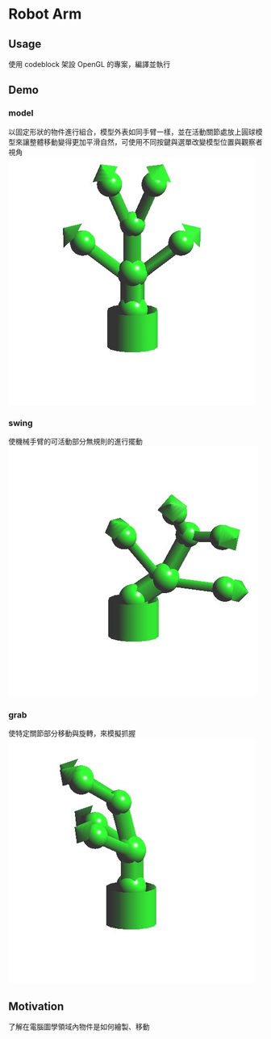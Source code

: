# Robot Arm #

## Usage ##
使用 codeblock 架設 OpenGL 的專案，編譯並執行

## Demo ##

### model ###
以固定形狀的物件進行組合，模型外表如同手臂一樣，並在活動關節處放上圓球模型來讓整體移動變得更加平滑自然，可使用不同按鍵與選單改變模型位置與觀察者視角
<br/>
![](images/model.jpg)

### swing ###
使機械手臂的可活動部分無規則的進行擺動
<br/>
![](images/swing.jpg)

### grab ###
使特定關節部分移動與旋轉，來模擬抓握
<br/>
![](images/grab.jpg)

## Motivation ##
了解在電腦圖學領域內物件是如何繪製、移動